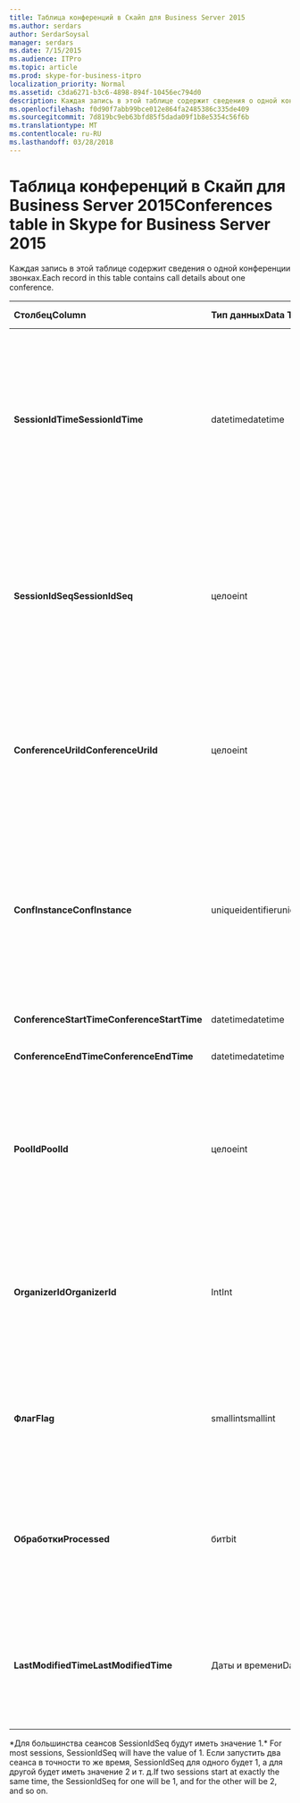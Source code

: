 ```yaml
---
title: Таблица конференций в Скайп для Business Server 2015
ms.author: serdars
author: SerdarSoysal
manager: serdars
ms.date: 7/15/2015
ms.audience: ITPro
ms.topic: article
ms.prod: skype-for-business-itpro
localization_priority: Normal
ms.assetid: c3da6271-b3c6-4898-894f-10456ec794d0
description: Каждая запись в этой таблице содержит сведения о одной конференции звонках.
ms.openlocfilehash: f0d90f7abb99bce012e864fa2485386c335de409
ms.sourcegitcommit: 7d819bc9eb63bfd85f5dada09f1b8e5354c56f6b
ms.translationtype: MT
ms.contentlocale: ru-RU
ms.lasthandoff: 03/28/2018
---
```

# <a name="conferences-table-in-skype-for-business-server-2015"></a><span data-ttu-id="6c724-103">Таблица конференций в Скайп для Business Server 2015</span><span class="sxs-lookup"><span data-stu-id="6c724-103">Conferences table in Skype for Business Server 2015</span></span>
 
<span data-ttu-id="6c724-104">Каждая запись в этой таблице содержит сведения о одной конференции звонках.</span><span class="sxs-lookup"><span data-stu-id="6c724-104">Each record in this table contains call details about one conference.</span></span>
  
|<span data-ttu-id="6c724-105">**Столбец**</span><span class="sxs-lookup"><span data-stu-id="6c724-105">**Column**</span></span>|<span data-ttu-id="6c724-106">**Тип данных**</span><span class="sxs-lookup"><span data-stu-id="6c724-106">**Data Type**</span></span>|<span data-ttu-id="6c724-107">**Ключ или индекс**</span><span class="sxs-lookup"><span data-stu-id="6c724-107">**Key/Index**</span></span>|<span data-ttu-id="6c724-108">**Сведения**</span><span class="sxs-lookup"><span data-stu-id="6c724-108">**Details**</span></span>|
|:-----|:-----|:-----|:-----|
|<span data-ttu-id="6c724-109">**SessionIdTime**</span><span class="sxs-lookup"><span data-stu-id="6c724-109">**SessionIdTime**</span></span> <br/> |<span data-ttu-id="6c724-110">datetime</span><span class="sxs-lookup"><span data-stu-id="6c724-110">datetime</span></span>  <br/> |<span data-ttu-id="6c724-111">Primary</span><span class="sxs-lookup"><span data-stu-id="6c724-111">Primary</span></span>  <br/> |<span data-ttu-id="6c724-112">Время запроса конференции были записаны агентом регистрации Вызовов.</span><span class="sxs-lookup"><span data-stu-id="6c724-112">Time that the conference request was captured by the CDR agent.</span></span> <span data-ttu-id="6c724-113">Используется только как первичный ключ для уникальной идентификации экземпляра конференции.</span><span class="sxs-lookup"><span data-stu-id="6c724-113">Used only as a primary key to uniquely identify a conference instance.</span></span>  <br/> |
|<span data-ttu-id="6c724-114">**SessionIdSeq**</span><span class="sxs-lookup"><span data-stu-id="6c724-114">**SessionIdSeq**</span></span> <br/> |<span data-ttu-id="6c724-115">целое</span><span class="sxs-lookup"><span data-stu-id="6c724-115">int</span></span>  <br/> |<span data-ttu-id="6c724-116">Primary</span><span class="sxs-lookup"><span data-stu-id="6c724-116">Primary</span></span>  <br/> |<span data-ttu-id="6c724-117">Номер идентификатора для идентификации сеанса.</span><span class="sxs-lookup"><span data-stu-id="6c724-117">ID number to identify the session.</span></span> <span data-ttu-id="6c724-118">Используется в сочетании с **SessionIdTime** для уникальной идентификации экземпляра конференции.</span><span class="sxs-lookup"><span data-stu-id="6c724-118">Used in conjunction with **SessionIdTime** to uniquely identify a conference instance.</span></span> * <br/> |
|<span data-ttu-id="6c724-119">**ConferenceUriId**</span><span class="sxs-lookup"><span data-stu-id="6c724-119">**ConferenceUriId**</span></span> <br/> |<span data-ttu-id="6c724-120">целое</span><span class="sxs-lookup"><span data-stu-id="6c724-120">int</span></span>  <br/> |<span data-ttu-id="6c724-121">Внешний</span><span class="sxs-lookup"><span data-stu-id="6c724-121">Foreign</span></span>  <br/> |<span data-ttu-id="6c724-122">URI конференции.</span><span class="sxs-lookup"><span data-stu-id="6c724-122">Conference URI.</span></span> <span data-ttu-id="6c724-123">[Таблица ConferenceUris в Скайп для Business Server 2015](conferenceuris.md) для получения дополнительных сведений см.</span><span class="sxs-lookup"><span data-stu-id="6c724-123">See the [ConferenceUris table in Skype for Business Server 2015](conferenceuris.md) for more information.</span></span> <br/> |
|<span data-ttu-id="6c724-124">**ConfInstance**</span><span class="sxs-lookup"><span data-stu-id="6c724-124">**ConfInstance**</span></span> <br/> |<span data-ttu-id="6c724-125">uniqueidentifier</span><span class="sxs-lookup"><span data-stu-id="6c724-125">uniqueidentifier</span></span>  <br/> | <br/> |<span data-ttu-id="6c724-126">Полезен для повторяющихся конференций; Каждый экземпляр повторяющейся конференции имеет одинаковые **параметр ConferenceUri**, но будет иметь разные **ConfInstance**.</span><span class="sxs-lookup"><span data-stu-id="6c724-126">Useful for recurring conferences; each instance of a recurring conference has the same **ConferenceUri**, but will have a different **ConfInstance**.</span></span> <br/> |
|<span data-ttu-id="6c724-127">**ConferenceStartTime**</span><span class="sxs-lookup"><span data-stu-id="6c724-127">**ConferenceStartTime**</span></span> <br/> |<span data-ttu-id="6c724-128">datetime</span><span class="sxs-lookup"><span data-stu-id="6c724-128">datetime</span></span>  <br/> | <br/> |<span data-ttu-id="6c724-129">Время начала конференции.</span><span class="sxs-lookup"><span data-stu-id="6c724-129">Conference start time.</span></span>  <br/> |
|<span data-ttu-id="6c724-130">**ConferenceEndTime**</span><span class="sxs-lookup"><span data-stu-id="6c724-130">**ConferenceEndTime**</span></span> <br/> |<span data-ttu-id="6c724-131">datetime</span><span class="sxs-lookup"><span data-stu-id="6c724-131">datetime</span></span>  <br/> | <br/> |<span data-ttu-id="6c724-132">Время начала конференции.</span><span class="sxs-lookup"><span data-stu-id="6c724-132">Conference start time.</span></span>  <br/> |
|<span data-ttu-id="6c724-133">**PoolId**</span><span class="sxs-lookup"><span data-stu-id="6c724-133">**PoolId**</span></span> <br/> |<span data-ttu-id="6c724-134">целое</span><span class="sxs-lookup"><span data-stu-id="6c724-134">int</span></span>  <br/> |<span data-ttu-id="6c724-135">Внешний</span><span class="sxs-lookup"><span data-stu-id="6c724-135">Foreign</span></span>  <br/> |<span data-ttu-id="6c724-136">Номер идентификатора для идентификации пула, в котором были записаны конференции.</span><span class="sxs-lookup"><span data-stu-id="6c724-136">ID number to identify the pool in which the conference was captured.</span></span> <span data-ttu-id="6c724-137">В [таблице пулы](pools.md) для получения дополнительных сведений см.</span><span class="sxs-lookup"><span data-stu-id="6c724-137">See the [Pools table](pools.md) for more information.</span></span> <br/> |
|<span data-ttu-id="6c724-138">**OrganizerId**</span><span class="sxs-lookup"><span data-stu-id="6c724-138">**OrganizerId**</span></span> <br/> |<span data-ttu-id="6c724-139">Int</span><span class="sxs-lookup"><span data-stu-id="6c724-139">Int</span></span>  <br/> |<span data-ttu-id="6c724-140">Внешний</span><span class="sxs-lookup"><span data-stu-id="6c724-140">Foreign</span></span>  <br/> |<span data-ttu-id="6c724-141">Номер идентификатора для идентификации Организатор URI этой конференции.</span><span class="sxs-lookup"><span data-stu-id="6c724-141">ID number to identify the organizer URI of this conference.</span></span> <span data-ttu-id="6c724-142">В [таблице пользователей](users.md) для получения дополнительных сведений см.</span><span class="sxs-lookup"><span data-stu-id="6c724-142">See the [Users table](users.md) for more information.</span></span> <br/> |
|<span data-ttu-id="6c724-143">**Флаг**</span><span class="sxs-lookup"><span data-stu-id="6c724-143">**Flag**</span></span> <br/> |<span data-ttu-id="6c724-144">smallint</span><span class="sxs-lookup"><span data-stu-id="6c724-144">smallint</span></span>  <br/> || <span data-ttu-id="6c724-145">Битовая маска, которая содержит атрибуты конференции.</span><span class="sxs-lookup"><span data-stu-id="6c724-145">A bit mask that contains Conference Attributes.</span></span> <span data-ttu-id="6c724-146">Возможные значения</span><span class="sxs-lookup"><span data-stu-id="6c724-146">Possible values are:</span></span> <br/>  <span data-ttu-id="6c724-147">0X01</span><span class="sxs-lookup"><span data-stu-id="6c724-147">0X01</span></span> <br/>  <span data-ttu-id="6c724-148">Искусственная</span><span class="sxs-lookup"><span data-stu-id="6c724-148">Synthetic</span></span> <br/>  <span data-ttu-id="6c724-149">Транзакций</span><span class="sxs-lookup"><span data-stu-id="6c724-149">Transaction</span></span> <br/> |
|<span data-ttu-id="6c724-150">**Обработки**</span><span class="sxs-lookup"><span data-stu-id="6c724-150">**Processed**</span></span> <br/> |<span data-ttu-id="6c724-151">бит</span><span class="sxs-lookup"><span data-stu-id="6c724-151">bit</span></span>  <br/> ||<span data-ttu-id="6c724-152">Внутреннее поле, используемое службой мониторинга.</span><span class="sxs-lookup"><span data-stu-id="6c724-152">Internal field used by the Monitoring service.</span></span>  <br/> <span data-ttu-id="6c724-153">В этом поле было представлено в Microsoft Lync Server 2013.</span><span class="sxs-lookup"><span data-stu-id="6c724-153">This field was introduced in Microsoft Lync Server 2013.</span></span>  <br/> |
|<span data-ttu-id="6c724-154">**LastModifiedTime**</span><span class="sxs-lookup"><span data-stu-id="6c724-154">**LastModifiedTime**</span></span> <br/> |<span data-ttu-id="6c724-155">Даты и времени</span><span class="sxs-lookup"><span data-stu-id="6c724-155">Datetime</span></span>  <br/> ||<span data-ttu-id="6c724-156">Для внутреннего использования службой мониторинга.</span><span class="sxs-lookup"><span data-stu-id="6c724-156">For internal use by the Monitoring service.</span></span>  <br/> <span data-ttu-id="6c724-157">В этом поле было представлено в Скайп для Business Server 2015.</span><span class="sxs-lookup"><span data-stu-id="6c724-157">This field was introduced in Skype for Business Server 2015.</span></span>  <br/> |
   
<span data-ttu-id="6c724-158">\*Для большинства сеансов SessionIdSeq будут иметь значение 1.</span><span class="sxs-lookup"><span data-stu-id="6c724-158">\* For most sessions, SessionIdSeq will have the value of 1.</span></span> <span data-ttu-id="6c724-159">Если запустить два сеанса в точности то же время, SessionIdSeq для одного будет 1, а для другой будет иметь значение 2 и т. д.</span><span class="sxs-lookup"><span data-stu-id="6c724-159">If two sessions start at exactly the same time, the SessionIdSeq for one will be 1, and for the other will be 2, and so on.</span></span>
  

